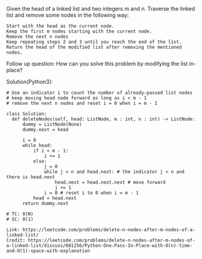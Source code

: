 Given the head of a linked list and two integers m and n. Traverse the linked list and remove some nodes in the following way:
```
Start with the head as the current node.
Keep the first m nodes starting with the current node.
Remove the next n nodes
Keep repeating steps 2 and 3 until you reach the end of the list.
Return the head of the modified list after removing the mentioned nodes.
```
Follow up question: How can you solve this problem by modifying the list in-place?

Solution(Python3):
```
# Use an indicator i to count the number of already-passed list nodes
# keep moving head node forward as long as i < m - 1
# remove the next n nodes and reset i = 0 when i = m - 1

class Solution:
  def deleteNodes(self, head: ListNode, m : int, n : int) -> ListNode:
      dummy = ListNode(None)
      dummy.next = head
      
      i = 0
      while head:
          if i < m - 1:
              i += 1
          else:
              j = 0
              while j < n and head.next: # the indicator j < n and there is head.next
                  head.next = head.next.next # move forward
                  j += 1
              i = 0 # reset i to 0 when i = m - 1
          head = head.next
      return dummy.next
      
# TC: O(N)
# SC: O(1)
```
```
Link: https://leetcode.com/problems/delete-n-nodes-after-m-nodes-of-a-linked-list/
Credit: https://leetcode.com/problems/delete-n-nodes-after-m-nodes-of-a-linked-list/discuss/681256/Python-One-Pass-In-Place-with-O(n)-time-and-O(1)-space-with-explanation
```
